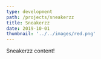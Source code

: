 ```yaml
---
type: development
path: /projects/sneakerzz
title: Sneakerzz
date: 2019-10-01
thumbnail: '../../images/red.png'
---
```


Sneakerzz content!